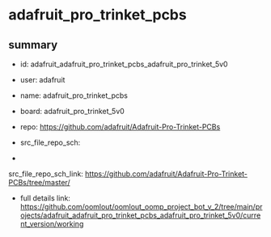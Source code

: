 # adafruit_pro_trinket_pcbs
 
## summary 
* id: adafruit_adafruit_pro_trinket_pcbs_adafruit_pro_trinket_5v0
* user: adafruit
* name: adafruit_pro_trinket_pcbs
* board: adafruit_pro_trinket_5v0
* repo: https://github.com/adafruit/Adafruit-Pro-Trinket-PCBs



* src_file_repo_sch: 
*
 src_file_repo_sch_link: https://github.com/adafruit/Adafruit-Pro-Trinket-PCBs/tree/master/
* full details link: https://github.com/oomlout/oomlout_oomp_project_bot_v_2/tree/main/projects/adafruit_adafruit_pro_trinket_pcbs_adafruit_pro_trinket_5v0/current_version/working  






